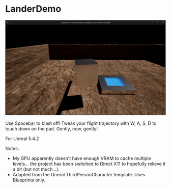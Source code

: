 # LanderDemo

![Screenshot of the game: a chrome cube on the surface of a red planet.](screenshot.PNG)

Use Spacebar to blast off! Tweak your flight trajectory with W, A, S, D to touch down on the pad. Gently, now, gently!

For Unreal 5.4.2

Notes:
* My GPU apparently doesn't have enough VRAM to cache multiple levels... the project has been switched to Direct X11 to hopefully relieve it a bit (but not much...).
* Adapted from the Unreal ThirdPersonCharacter template. Uses Blueprints only.
